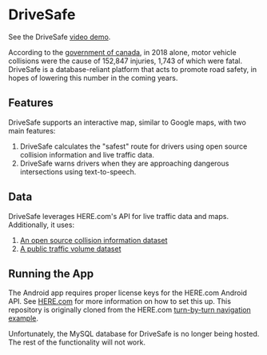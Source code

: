 # DriveSafe 
See the DriveSafe [video demo](https://www.youtube.com/watch?v=MB_7s3AYR5s).

According to the [government of canada](https://tc.canada.ca/en/road-transportation/motor-vehicle-safety/canadian-motor-vehicle-traffic-collision-statistics-2018), in 2018 alone, motor vehicle collisions were the cause of 152,847 injuries, 1,743 of which were fatal. DriveSafe is a database-reliant platform that acts to promote road safety, in hopes of lowering this number in the coming years. 

## Features 
DriveSafe supports an interactive map, similar to Google maps, with two main features: 
1. DriveSafe calculates the "safest" route for drivers using open source collision information and live traffic data. 
2. DriveSafe warns drivers when they are approaching dangerous intersections using text-to-speech. 

## Data 
DriveSafe leverages HERE.com's API for live traffic data and maps. Additionally, it uses: 
1. [An open source collision information dataset](https://public.tableau.com/profile/icbc#!/vizhome/LowerMainlandCrashes/LMDashboard)
2. [A public traffic volume dataset](https://opendata.vancouver.ca/explore/dataset/intersection-traffic-movement-counts/table/)

## Running the App 
The Android app requires proper license keys for the HERE.com Android API. See [HERE.com](https://developer.here.com/) for more information on how to set this up. This repository is originally cloned from the HERE.com [turn-by-turn navigation example](https://github.com/heremaps/here-android-sdk-examples/tree/master/turn-by-turn-navigation). 

Unfortunately, the MySQL database for DriveSafe is no longer being hosted. The rest of the functionality will not work. 
